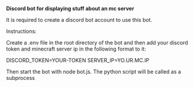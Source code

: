 **Discord bot for displaying stuff about an mc server**

It is required to create a discord bot account to use this bot.

Instructions:

Create a .env file in the root directory of the bot and then add your discord token and minecraft server ip in the following format to it:

DISCORD_TOKEN=YOUR-TOKEN
SERVER_IP=YO.UR.MC.IP

Then start the bot with node bot.js. The python script will be called as a subprocess